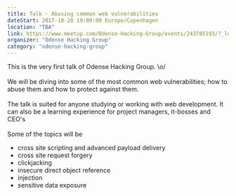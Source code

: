 ```yaml
---
title: Talk - Abusing common web vulnerabilities
dateStart: 2017-10-28 19:00:00 Europe/Copenhagen
location: "TBA"
link: https://www.meetup.com/Odense-Hacking-Group/events/243785193/?_locale=en-AU
organizer: "Odense Hacking Group"
category: "odense-hacking-group"
---
```

This is the very first talk of Odense Hacking Group. \o/
<br><br>
We will be diving into some of the most common web vulnerabilities; how to abuse them and how to protect against them. 
<br><br>
The talk is suited for anyone studying or working with web development. It can also be a learning experience for project managers, it-bosses and CEO's
<br><br>
Some of the topics will be
<br>
<ul>
	<li>cross site scripting and advanced payload delivery</li>
	<li>cross site request forgery</li>
	<li>clickjacking</li>
	<li>insecure direct object reference</li>
	<li>injection</li>
	<li>sensitive data exposure</li>
</ul>